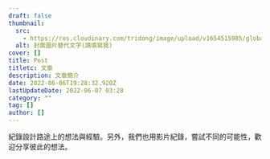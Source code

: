 ```yaml
---
draft: false
thumbnail:
  src:
    - https://res.cloudinary.com/tridong/image/upload/v1654515985/global/%E4%B8%89%E8%A7%92%E6%9D%B1%E6%9D%B1-%E5%93%81%E7%89%8C%E5%B1%95%E7%A4%BA%E5%B0%81%E9%9D%A2.png
  alt: 封面圖片替代文字(請填寫我)
cover: []
title: Post
titletc: 文章
description: 文章簡介
date: 2022-06-06T19:28:32.920Z
lastUpdateDate: 2022-06-07 03:28
category: ""
tag: []
author: []
---
```

<div class="gsap-heading">
紀錄設計路途上的想法與經驗。另外，我們也用影片紀錄，嘗試不同的可能性，歡迎分享彼此的想法。
</div>
